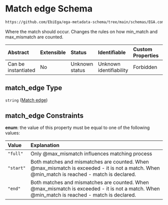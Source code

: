 # Match edge Schema

```txt
https://github.com/EbiEga/ega-metadata-schema/tree/main/schemas/EGA.common-definitions.json#/definitions/spot_descriptor/items/properties/read_specs/items/properties/expected_basecall_table/properties/basecalls/items/properties/match_edge
```

Where the match should occur. Changes the rules on how min\_match and max\_mismatch are counted.

| Abstract            | Extensible | Status         | Identifiable            | Custom Properties | Additional Properties | Access Restrictions | Defined In                                                                                           |
| :------------------ | :--------- | :------------- | :---------------------- | :---------------- | :-------------------- | :------------------ | :--------------------------------------------------------------------------------------------------- |
| Can be instantiated | No         | Unknown status | Unknown identifiability | Forbidden         | Allowed               | none                | [EGA.common-definitions.json\*](../../../schemas/EGA.common-definitions.json "open original schema") |

## match\_edge Type

`string` ([Match edge](ega-12-definitions-spot-descriptor-spot-decode-spec-properties-read-specs-read-spec-properties-expected-basecall-table-properties-basecalls-array-basecall-properties-match-edge.md))

## match\_edge Constraints

**enum**: the value of this property must be equal to one of the following values:

| Value     | Explanation                                                                                                                                    |
| :-------- | :--------------------------------------------------------------------------------------------------------------------------------------------- |
| `"full"`  | Only @max\_mismatch influences matching process                                                                                                |
| `"start"` | Both matches and mismatches are counted. When @max\_mismatch is exceeded - it is not a match. When @min\_match is reached - match is declared. |
| `"end"`   | Both matches and mismatches are counted. When @max\_mismatch is exceeded - it is not a match. When @min\_match is reached - match is declared. |

